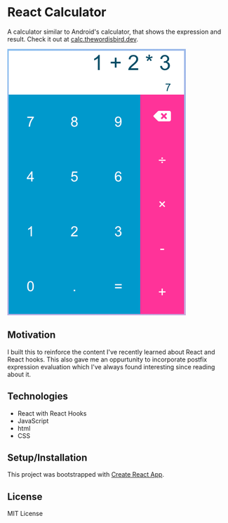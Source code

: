 # React Calculator
A calculator similar to Android's calculator, that shows the expression and result.
Check it out at [calc.thewordisbird.dev](calc.thewordisbird.dev).

![](public/screenshot.png)


## Motivation
I built this to reinforce the content I've recently learned about React and React hooks.
This also gave me an oppurtunity to incorporate postfix expression evaluation which
I've always found interesting since reading about it.

## Technologies
* React with React Hooks
* JavaScript
* html
* CSS

## Setup/Installation
This project was bootstrapped with [Create React App](https://github.com/facebook/create-react-app).

## License
MIT License